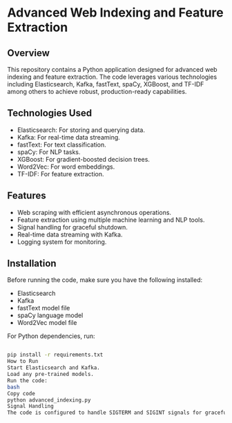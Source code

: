 # Advanced Web Indexing and Feature Extraction

## Overview

This repository contains a Python application designed for advanced web indexing and feature extraction. The code leverages various technologies including Elasticsearch, Kafka, fastText, spaCy, XGBoost, and TF-IDF among others to achieve robust, production-ready capabilities.

## Technologies Used

- Elasticsearch: For storing and querying data.
- Kafka: For real-time data streaming.
- fastText: For text classification.
- spaCy: For NLP tasks.
- XGBoost: For gradient-boosted decision trees.
- Word2Vec: For word embeddings.
- TF-IDF: For feature extraction.

## Features

- Web scraping with efficient asynchronous operations.
- Feature extraction using multiple machine learning and NLP tools.
- Signal handling for graceful shutdown.
- Real-time data streaming with Kafka.
- Logging system for monitoring.

## Installation

Before running the code, make sure you have the following installed:

- Elasticsearch
- Kafka
- fastText model file
- spaCy language model
- Word2Vec model file

For Python dependencies, run:

```bash

pip install -r requirements.txt
How to Run
Start Elasticsearch and Kafka.
Load any pre-trained models.
Run the code:
bash
Copy code
python advanced_indexing.py
Signal Handling
The code is configured to handle SIGTERM and SIGINT signals for graceful shutdown. Upon receiving these signals, it will close all connections and terminate the application.
